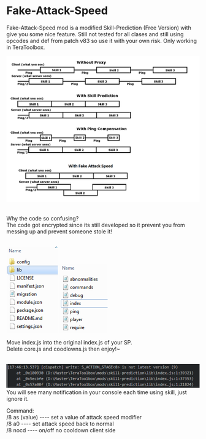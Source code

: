 # Fake-Attack-Speed
Fake-Attack-Speed mod is a modified Skill-Prediction (Free Version) with give you some nice feature.
Still not tested for all clases and still using opcodes and def from patch v83 so use it with your own risk.
Only working in TeraToolbox.<br/>

![Image description](https://github.com/fatinahrm/image/blob/master/illustration.png)

<br/>Why the code so confusing?<br/>
The code got encrypted since its still developed so it prevent you from messing up and prevent someone stole it!<br/><br/>

![Image description](https://github.com/fatinahrm/image/blob/master/SP1.PNG)
![Image description](https://github.com/fatinahrm/image/blob/master/SP2.PNG)

Move index.js into the original index.js of your SP.<br/>
Delete core.js and coodlowns.js then enjoy!~<br/><br/>

![Image description](https://github.com/fatinahrm/image/blob/master/Capture1.PNG)
<br/>You will see many notification in your console each time using skill, just ignore it.<br/>

Command:<br>
/8 as (value) ---- set a value of attack speed modifier<br/>
/8 a0 ---- set attack speed back to normal<br/>
/8 nocd ---- on/off no cooldown client side<br/>
